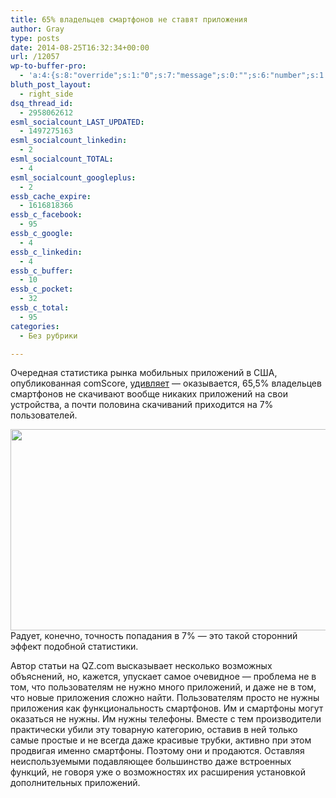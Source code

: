 ```yaml
---
title: 65% владельцев смартфонов не ставят приложения
author: Gray
type: posts
date: 2014-08-25T16:32:34+00:00
url: /12057
wp-to-buffer-pro:
  - 'a:4:{s:8:"override";s:1:"0";s:7:"message";s:0:"";s:6:"number";s:1:"1";s:16:"alternateMessage";s:0:"";}'
bluth_post_layout:
  - right_side
dsq_thread_id:
  - 2958062612
esml_socialcount_LAST_UPDATED:
  - 1497275163
esml_socialcount_linkedin:
  - 2
esml_socialcount_TOTAL:
  - 4
esml_socialcount_googleplus:
  - 2
essb_cache_expire:
  - 1616818366
essb_c_facebook:
  - 95
essb_c_google:
  - 4
essb_c_linkedin:
  - 4
essb_c_buffer:
  - 10
essb_c_pocket:
  - 32
essb_c_total:
  - 95
categories:
  - Без рубрики

---
```








Очередная статистика рынка мобильных приложений в США, опубликованная comScore, <a href="http://qz.com/253618/most-smartphone-users-download-zero-apps-per-month/" target="_blank">удивляет</a> — оказывается, 65,5% владельцев смартфонов не скачивают вообще никаких приложений на свои устройства, а почти половина скачиваний приходится на 7% пользователей.

<img data-attachment-id="12058" data-permalink="https://blognot.co/12057/us-smartphone-users-number-of-app-downloads-per-month-of-smartphone-users-new_chartbuilder_eeq9gl" data-orig-file="https://i2.wp.com/blognot.co/wp-content/uploads/2020/04/us-smartphone-users-number-of-app-downloads-per-month-of-smartphone-users-new_chartbuilder_eeq9gl.png?fit=640%2C322&ssl=1" data-orig-size="640,322" data-comments-opened="1" data-image-meta="{&quot;aperture&quot;:&quot;0&quot;,&quot;credit&quot;:&quot;&quot;,&quot;camera&quot;:&quot;&quot;,&quot;caption&quot;:&quot;&quot;,&quot;created_timestamp&quot;:&quot;0&quot;,&quot;copyright&quot;:&quot;&quot;,&quot;focal_length&quot;:&quot;0&quot;,&quot;iso&quot;:&quot;0&quot;,&quot;shutter_speed&quot;:&quot;0&quot;,&quot;title&quot;:&quot;&quot;,&quot;orientation&quot;:&quot;0&quot;}" data-image-title="us-smartphone-users-number-of-app-downloads-per-month-of-smartphone-users-new_chartbuilder_eeq9gl" data-image-description="" data-medium-file="https://i2.wp.com/blognot.co/wp-content/uploads/2020/04/us-smartphone-users-number-of-app-downloads-per-month-of-smartphone-users-new_chartbuilder_eeq9gl.png?fit=300%2C151&ssl=1" data-large-file="https://i2.wp.com/blognot.co/wp-content/uploads/2020/04/us-smartphone-users-number-of-app-downloads-per-month-of-smartphone-users-new_chartbuilder_eeq9gl.png?fit=640%2C322&ssl=1" class="aligncenter wp-image-12058" src="https://i0.wp.com/res.cloudinary.com/blognot/image/upload/v1408984004/us-smartphone-users-number-of-app-downloads-per-month-of-smartphone-users-new_chartbuilder_eeq9gl.png?resize=640%2C322&#038;ssl=1" alt="" width="640" height="322" data-recalc-dims="1" /> Радует, конечно, точность попадания в 7% — это такой сторонний эффект подобной статистики.

Автор статьи на QZ.com высказывает несколько возможных объяснений, но, кажется, упускает самое очевидное — проблема не в том, что пользователям не нужно много приложений, и даже не в том, что новые приложения сложно найти. Пользователям просто не нужны приложения как функциональность смартфонов. Им и смартфоны могут оказаться не нужны. Им нужны телефоны. Вместе с тем производители практически убили эту товарную категорию, оставив в ней только самые простые и не всегда даже красивые трубки, активно при этом продвигая именно смартфоны. Поэтому они и продаются. Оставляя неиспользуемыми подавляющее большинство даже встроенных функций, не говоря уже о возможностях их расширения установкой дополнительных приложений.